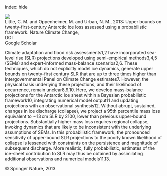 index: hide

<div class="Citation">
    <div class="Citation-thumb CitationThumb-linked"  data-href="https://doi.org/10.1038/nclimate1845">
      <img src="https://static.claimspace.cloud/climate-study-static/refs/thumbs/13/Little_et_al_2013a-thumb.png" />
    </div>

  <div class="Citation-body">
    <div class="Citation-text">Little, C. M. and Oppenheimer, M. and Urban, N. M., 2013: Upper bounds on twenty-first-century Antarctic ice loss assessed using a probabilistic framework. <span class="Article-journal">Nature Climate Change, </span><span class="Article-volume"></span></div>
    <div class="Citation-links">
      <div class="CitationLink" data-href="https://doi.org/10.1038/nclimate1845">
        <div class="CitationLink-icon CitationLink-Doi"></div>
        <div class="CitationLink-text">DOI</div>
      </div>
      <div class="CitationLink" data-href="https://scholar.google.com/scholar?q=10.1038/nclimate1845">
        <div class="CitationLink-icon CitationLink-Scholar"></div>
        <div class="CitationLink-text">Google Scholar</div>
      </div>
    </div>
  </div>
</div>

Climate adaptation and flood risk assessments1,2 have incorporated sea-level rise (SLR) projections developed using semi-empirical methods3,4,5 (SEMs) and expert-informed mass-balance scenarios2,6. These techniques, which do not explicitly model ice dynamics, generate upper bounds on twenty-first century SLR that are up to three times higher than Intergovernmental Panel on Climate Change estimates7. However, the physical basis underlying these projections, and their likelihood of occurrence, remain unclear8,9,10. Here, we develop mass-balance projections for the Antarctic ice sheet within a Bayesian probabilistic framework10, integrating numerical model output11 and updating projections with an observational synthesis12. Without abrupt, sustained, changes in ice discharge (collapse), we project a 95th percentile mass loss equivalent to ∼13 cm SLR by 2100, lower than previous upper-bound projections. Substantially higher mass loss requires regional collapse, invoking dynamics that are likely to be inconsistent with the underlying assumptions of SEMs. In this probabilistic framework, the pronounced sensitivity of upper-bound SLR projections to the poorly known likelihood of collapse is lessened with constraints on the persistence and magnitude of subsequent discharge. More realistic, fully probabilistic, estimates of the ice-sheet contribution to SLR may thus be obtained by assimilating additional observations and numerical models11,13.

<div class="Citation-copy">
&copy; Springer Nature, 2013
</div>